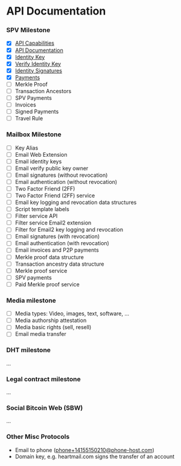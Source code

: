 API Documentation
=================

### SPV Milestone

* [x] [API Capabilities](./2001-api-capabilities.md)
* [x] [API Documentation](./2002-api-documentation.md)
* [x] [Identity Key](./2003-identity-key.md)
* [x] [Verify Identity Key](./2004-verify-identity-key.md)
* [x] [Identity Signatures](./2005-identity-signatures.md)
* [x] [Payments](./2006-payments.md)
* [ ] Merkle Proof
* [ ] Transaction Ancestors
* [ ] SPV Payments
* [ ] Invoices
* [ ] Signed Payments
* [ ] Travel Rule

### Mailbox Milestone

* [ ] Key Alias
* [ ] Email Web Extension
* [ ] Email identity keys
* [ ] Email verify public key owner
* [ ] Email signatures (without revocation)
* [ ] Email authentication (without revocation)
* [ ] Two Factor Friend (2FF)
* [ ] Two Factor Friend (2FF) service
* [ ] Email key logging and revocation data structures
* [ ] Script template labels
* [ ] Filter service API
* [ ] Filter service Email2 extension
* [ ] Filter for Email2 key logging and revocation
* [ ] Email signatures (with revocation)
* [ ] Email authentication (with revocation)
* [ ] Email invoices and P2P payments
* [ ] Merkle proof data structure
* [ ] Transaction ancestry data structure
* [ ] Merkle proof service
* [ ] SPV payments
* [ ] Paid Merkle proof service

### Media milestone

* [ ] Media types: Video, images, text, software, ...
* [ ] Media authorship attestation
* [ ] Media basic rights (sell, resell)
* [ ] Email media transfer

### DHT milestone

...

### Legal contract milestone

...

### Social Bitcoin Web (SBW)

...

### Other Misc Protocols

* Email to phone (phone+14155150210@phone-host.com)
* Domain key, e.g. heartmail.com signs the transfer of an account